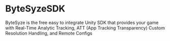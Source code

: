 # ByteSyzeSDK
 ByteSyze is the free easy to integrate Unity SDK that provides your game with Real-Time Analytic Tracking, ATT (App Tracking Transparency) Custom Resolution Handling, and Remote Configs

